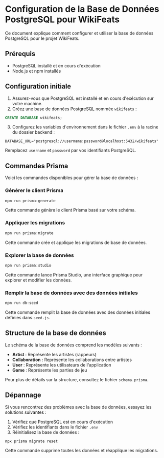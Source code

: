 # Configuration de la Base de Données PostgreSQL pour WikiFeats

Ce document explique comment configurer et utiliser la base de données PostgreSQL pour le projet WikiFeats.

## Prérequis

- PostgreSQL installé et en cours d'exécution
- Node.js et npm installés

## Configuration initiale

1. Assurez-vous que PostgreSQL est installé et en cours d'exécution sur votre machine.
2. Créez une base de données PostgreSQL nommée `wikifeats` :

```sql
CREATE DATABASE wikifeats;
```

3. Configurez les variables d'environnement dans le fichier `.env` à la racine du dossier backend :

```
DATABASE_URL="postgresql://username:password@localhost:5432/wikifeats"
```

Remplacez `username` et `password` par vos identifiants PostgreSQL.

## Commandes Prisma

Voici les commandes disponibles pour gérer la base de données :

### Générer le client Prisma

```bash
npm run prisma:generate
```

Cette commande génère le client Prisma basé sur votre schéma.

### Appliquer les migrations

```bash
npm run prisma:migrate
```

Cette commande crée et applique les migrations de base de données.

### Explorer la base de données

```bash
npm run prisma:studio
```

Cette commande lance Prisma Studio, une interface graphique pour explorer et modifier les données.

### Remplir la base de données avec des données initiales

```bash
npm run db:seed
```

Cette commande remplit la base de données avec des données initiales définies dans `seed.js`.

## Structure de la base de données

Le schéma de la base de données comprend les modèles suivants :

- **Artist** : Représente les artistes (rappeurs)
- **Collaboration** : Représente les collaborations entre artistes
- **User** : Représente les utilisateurs de l'application
- **Game** : Représente les parties de jeu

Pour plus de détails sur la structure, consultez le fichier `schema.prisma`.

## Dépannage

Si vous rencontrez des problèmes avec la base de données, essayez les solutions suivantes :

1. Vérifiez que PostgreSQL est en cours d'exécution
2. Vérifiez les identifiants dans le fichier `.env`
3. Réinitialisez la base de données :

```bash
npx prisma migrate reset
```

Cette commande supprime toutes les données et réapplique les migrations. 